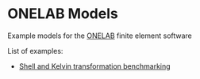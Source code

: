 # ONELAB Models
Example models for the [ONELAB](https://onelab.info/) finite element software 

List of examples:

* [Shell and Kelvin transformation benchmarking](./ShellAndKelvin/README.md)